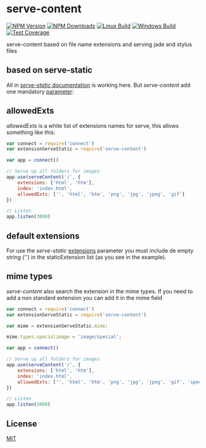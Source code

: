 # serve-content

[![NPM Version][npm-image]][npm-url]
[![NPM Downloads][downloads-image]][downloads-url]
[![Linux Build][travis-image]][travis-url]
[![Windows Build][appveyor-image]][appveyor-url]
[![Test Coverage][coveralls-image]][coveralls-url]

serve-content based on file name extensions and serving jade and stylus files
## based on serve-static

All in [*serve-static* documentation](https://www.npmjs.com/package/serve-static#readme) is working here. 
But *serve-content* add one mandatory [parameter](https://www.npmjs.com/package/serve-static#options): 

## allowedExts

*allowedExts* is a white list of extensions names for serve, this allows something like this:

```js
var connect = require('connect')
var extensionServeStatic = require('serve-content')

var app = connect()

// Serve up all folders for images
app.use(serveContent('/', {
    extensions: ['html', 'htm'], 
    index: 'index.html', 
    allowedExts: ['', 'html', 'htm', 'png', 'jpg', 'jpeg', 'gif']
})

// Listen
app.listen(3000)
```

## default extensions

For use the *serve-static* [extensions](https://www.npmjs.com/package/serve-static#extensions) parameter
you must include de empty string ('') in the staticExtension list (as you see in the example). 

## mime types

*serve-content* also search the extension in the mime types. 
If you need to add a non standard extension you can add it in the mime field

```js
var connect = require('connect')
var extensionServeStatic = require('serve-content')

var mime = extensionServeStatic.mime;

mime.types.specialimage = 'image/special';

var app = connect()

// Serve up all folders for images
app.use(serveContent('/', {
    extensions: ['html', 'htm'], 
    index: 'index.html', 
    allowedExts: ['', 'html', 'htm', 'png', 'jpg', 'jpeg', 'gif', 'specialimage']
})

// Listen
app.listen(3000)
```


## License

[MIT](LICENSE)

[npm-image]: https://img.shields.io/npm/v/serve-content.svg?style=flat
[npm-url]: https://npmjs.org/package/serve-content
[travis-image]: https://img.shields.io/travis/emilioplatzer/serve-content/master.svg?label=linux&style=flat
[travis-url]: https://travis-ci.org/emilioplatzer/serve-content
[appveyor-image]: https://img.shields.io/appveyor/ci/emilioplatzer/serve-content/master.svg?label=windows&style=flat
[appveyor-url]: https://ci.appveyor.com/project/emilioplatzer/serve-content
[coveralls-image]: https://img.shields.io/coveralls/emilioplatzer/serve-content/master.svg?style=flat
[coveralls-url]: https://coveralls.io/r/emilioplatzer/serve-content
[downloads-image]: https://img.shields.io/npm/dm/serve-content.svg?style=flat
[downloads-url]: https://npmjs.org/package/serve-content
